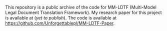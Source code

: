 This repository is a public archive of the code for MM-LDTF (Multi-Model Legal Document Translation Framework). My research paper for this project is available at (*yet to publish*). The code is available at https://github.com/Unforgettablepl/MM-LDTF-Paper.